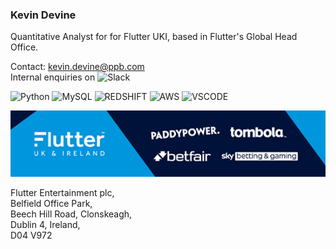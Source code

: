 
### Kevin Devine
Quantitative Analyst for for Flutter UKI, based in Flutter's Global Head Office.

Contact: [kevin.devine@ppb.com](mailto:kevin.devine@ppb.com?subject=Test)<br/>
Internal enquiries on ![Slack](https://img.shields.io/badge/Slack-4A154B?logo=slack&logoColor=white)

![Python](https://img.shields.io/badge/python-3670A0?style=for-the-badge&logo=python&logoColor=ffdd54)
![MySQL](https://img.shields.io/badge/mysql-4479A1.svg?style=for-the-badge&logo=mysql&logoColor=white)
![REDSHIFT](https://img.shields.io/badge/Redshift-2e73b7.svg?style=for-the-badge&logo=amazon-aws&logoColor=white)
![AWS](https://img.shields.io/badge/AWS-%23FF9900.svg?style=for-the-badge&logo=amazon-aws&logoColor=black)
![VSCODE](https://img.shields.io/badge/Vscode-007ACC?style=for-the-badge&logo=visualstudiocode&logoColor=white)

<p align="left">
  <img src="assets/FlutterUKI.png" alt=""/>
</p>

Flutter Entertainment plc, <br/>
Belfield Office Park,<br/>
Beech Hill Road, Clonskeagh,<br/>
Dublin 4, Ireland,<br/>
D04 V972<br/>
